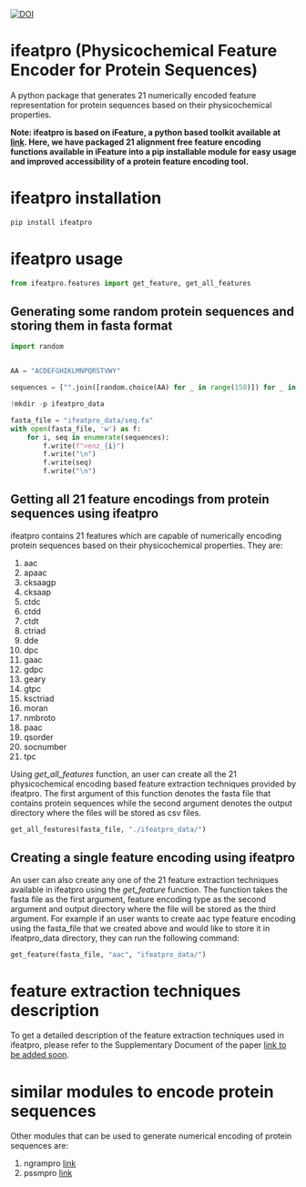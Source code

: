 

[![DOI](https://zenodo.org/badge/357030900.svg)](https://zenodo.org/badge/latestdoi/357030900)

# ifeatpro (Physicochemical Feature Encoder for Protein Sequences)
A python package that generates 21 numerically encoded feature representation for protein sequences based on their 
physicochemical properties. 

**Note: ifeatpro is based on iFeature, a python based toolkit available at 
[link](https://github.com/Superzchen/iFeature/). Here, we have packaged 21 alignment free feature encoding functions 
available in iFeature into a pip installable module for easy usage and improved accessibility of a protein feature 
encoding tool.** 

# ifeatpro installation
```python
pip install ifeatpro
```


# ifeatpro usage
```python
from ifeatpro.features import get_feature, get_all_features
```

## Generating some random protein sequences and storing them in fasta format


```python
import random


AA = "ACDEFGHIKLMNPQRSTVWY"

sequences = ["".join([random.choice(AA) for _ in range(150)]) for _ in range(5)]

!mkdir -p ifeatpro_data

fasta_file = "ifeatpro_data/seq.fa"
with open(fasta_file, 'w') as f:
    for i, seq in enumerate(sequences):
        f.write(f">enz_{i}")
        f.write("\n")
        f.write(seq)
        f.write("\n")
```

## Getting all 21 feature encodings from protein sequences using ifeatpro 

ifeatpro contains 21 features which are capable of numerically encoding protein sequences based on their physicochemical
 properties. They are:

1. aac
2. apaac
3. cksaagp
4. cksaap
5. ctdc
6. ctdd
7. ctdt
8. ctriad
9. dde
10. dpc
11. gaac
12. gdpc
13. geary
14. gtpc
15. ksctriad
16. moran
17. nmbroto
18. paac
19. qsorder
20. socnumber
21. tpc

Using *get_all_features* function, an user can create all the 21 physicochemical encoding based feature extraction techniques provided by ifeatpro. The first argument of this function denotes the fasta file that contains protein sequences while the second argument denotes the output directory where the files will be stored as csv files. 


```python
get_all_features(fasta_file, "./ifeatpro_data/")
```


## Creating a single feature encoding using ifeatpro
An user can also create any one of the 21 feature extraction techniques available in ifeatpro using the 
*get_feature* function. The function takes the fasta file as the first argument, feature encoding type as the 
second argument and output directory where the file will be stored as the third argument. For example if an user 
wants to create aac type feature encoding using the fasta_file that we created above and would like to store it in 
ifeatpro_data directory, they can run the following command:


```python
get_feature(fasta_file, "aac", "ifeatpro_data/")
```

# feature extraction techniques description

To get a detailed description of the feature extraction techniques used in ifeatpro, please refer to the 
Supplementary Document of the paper [link to be added soon]().  

# similar modules to encode protein sequences
Other modules that can be used to generate numerical encoding of protein sequences are:
1. ngrampro [link](https://pypi.org/project/ngrampro/)
2. pssmpro [link](https://pypi.org/project/pssmpro/)

